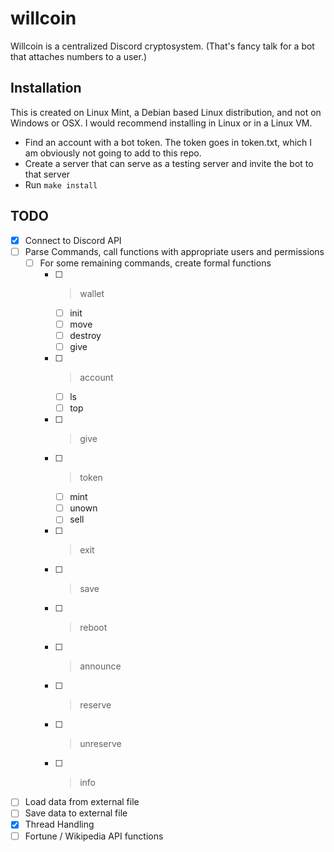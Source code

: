# willcoin

Willcoin is a centralized Discord cryptosystem. (That's fancy talk for a bot that attaches numbers
to a user.)

## Installation

This is created on Linux Mint, a Debian based Linux distribution, and not on Windows or OSX. I would
recommend installing in Linux or in a Linux VM.

- Find an account with a bot token. The token goes in token.txt, which I am obviously not going to
add to this repo.
- Create a server that can serve as a testing server and invite the bot to that server
- Run `make install` <!-- TODO -->

<!-- TODO: write more of an Installation Guide -->

## TODO

- [x] Connect to Discord API
- [ ] Parse Commands, call functions with appropriate users and permissions
  - [ ] For some remaining commands, create formal functions
    - [ ] >wallet
      - [ ] init
      - [ ] move
      - [ ] destroy
      - [ ] give
    - [ ] >account
      - [ ] ls
      - [ ] top
    - [ ] >give
	- [ ] >token
      - [ ] mint
      - [ ] unown
      - [ ] sell
    - [ ] >exit
    - [ ] >save
    - [ ] >reboot
    - [ ] >announce
    - [ ] >reserve
    - [ ] >unreserve
    - [ ] >info
- [ ] Load data from external file
- [ ] Save data to external file
- [x] Thread Handling
- [ ] Fortune / Wikipedia API functions

